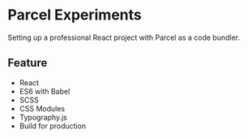 # Parcel Experiments

Setting up a professional React project with Parcel as a code bundler.

## Feature

* React
* ES6 with Babel
* SCSS
* CSS Modules
* Typography.js
* Build for production
